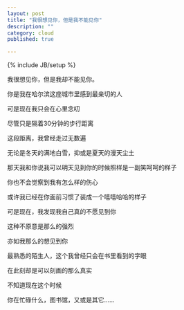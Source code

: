 ```yaml
---
layout: post
title: "我很想见你，但是我不能见你"
description: ""
category: cloud
published: true

---
```

{% include JB/setup %}

我很想见你，但是我却不能见你。

你是我在哈尔滨这座城市里感到最亲切的人

可是现在我只会在心里念叨

尽管只是隔着30分钟的步行距离

这段距离，我曾经走过无数遍

无论是冬天的满地白雪，抑或是夏天的漫天尘土

那天我和你说我可以明天见到你的时候照样是一副笑呵呵的样子

你也不会觉察到我有怎么样的伤心

或许我已经在你面前习惯了装成一个嘻嘻哈哈的样子

可是现在，我发现我自己真的不愿见到你

这种不原意是那么的强烈

亦如我那么的想见到你

最熟悉的陌生人，这个我曾经只会在书里看到的字眼

在此刻却是可以刻画的那么真实

不知道现在这个时候

你在忙碌什么，图书馆，又或是其它……
